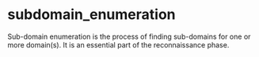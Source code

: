 # subdomain_enumeration
Sub-domain enumeration is the process of finding sub-domains for one or more domain(s). It is an essential part of the reconnaissance phase.
